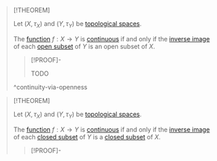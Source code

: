 >[!THEOREM]
>
>Let $(X,\tau_X)$ and $(Y,\tau_Y)$ be [topological spaces](../Topological%20Space.md).
>
>The [function](../../../Analysis/Functions/Function.md) $f: X \to Y$ is [continuous](Continuity.md#^continuity) if and only if the [inverse image](../../../Analysis/Functions/Inverse%20Image.md) of each [open subset](../Topologies/Open%20Subset.md) of $Y$ is an open subset of $X$.
>
>>[!PROOF]-
>>
>>TODO
>>
>
>^continuity-via-openness
>

>[!THEOREM]
>
>Let $(X,\tau_X)$ and $(Y,\tau_Y)$ be [topological spaces](../Topological%20Space.md).
>
>The [function](../../../Analysis/Functions/Function.md) $f: X \to Y$ is [continuous](Continuity.md#^continuity) if and only if the [inverse image](../../../Analysis/Functions/Inverse%20Image.md) of each [closed subset](../Topologies/Closed%20Subset.md) of $Y$ is a [closed subset](../Topologies/Closed%20Subset.md) of $X$.
>
>>[!PROOF]-
>>
>>
>>
>